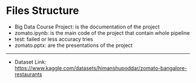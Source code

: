 

# Files Structure
* Big Data Course Project: is the documentation of the project
* zomato.ipynb: is the main code of the project that contain whole pipeline
* test: failed or less accuracy tries
* zomato.pptx: are the presentations of the project

----
* Dataset Link: https://www.kaggle.com/datasets/himanshupoddar/zomato-bangalore-restaurants
